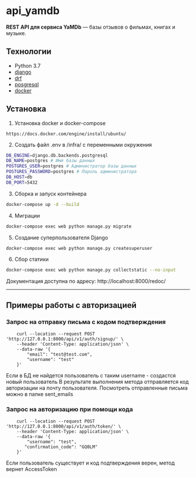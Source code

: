 # api_yamdb

**REST API для сервиса YaMDb** — базы отзывов о фильмах, книгах и музыке.

## Технологии
* Python 3.7
* [django](https://www.djangoproject.com/)
* [drf](https://www.django-rest-framework.org/)
* [posgresql](https://www.postgresql.org/)
* [docker](https://www.docker.com/)

## Установка
1. Установка docker и docker-compose
```
https://docs.docker.com/engine/install/ubuntu/
```

2. Создать файл .env в /infra/ с переменными окружения
```bash
DB_ENGINE=django.db.backends.postgresql
DB_NAME=postgres # Имя базы данных
POSTGRES_USER=postgres # Администратор базы данных
POSTGRES_PASSWORD=postgres # Пароль администратора
DB_HOST=db
DB_PORT=5432
```
3. Сборка и запуск контейнера
```bash
docker-compose up -d --build
```
4. Миграции
```bash
docker-compose exec web python manage.py migrate
```
5. Создание суперпользователя Django
```bash
docker-compose exec web python manage.py createsuperuser
```
6. Сбор статики
```bash
docker-compose exec web python manage.py collectstatic --no-input
```

Документация доступна по адресу:
http://localhost:8000/redoc/
***

## Примеры работы с авторизацией
### Запрос на отправку письма с кодом подтверждения

        curl --location --request POST 'http://127.0.0.1:8000/api/v1/auth/signup/' \
        --header 'Content-Type: application/json' \
        --data-raw '{
            "email": "test@test.com",
            "username": "test"
        }'
Если в БД не найдется пользователь с таким username - создастся новый пользователь
В результате выполнения метода отправляется код авторизации на почту пользователя. Посмотреть отправленные письма можно в папке sent_emails

### Запрос на авторизацию при помощи кода

        curl --location --request POST 'http://127.0.0.1:8000/api/v1/auth/token/' \
        --header 'Content-Type: application/json' \
        --data-raw '{
            "username": "test",
           "confirmation_code": "GQ0LM"
        }'

Если пользователь существует и код подтверждения верен, метод вернет AccessToken